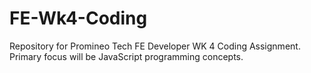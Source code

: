 # FE-Wk4-Coding
Repository for Promineo Tech FE Developer WK 4 Coding Assignment. Primary focus will be JavaScript programming concepts.

